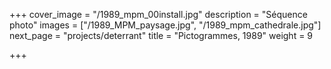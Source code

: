 +++
cover_image = "/1989_mpm_00install.jpg"
description = "Séquence photo"
images = ["/1989_MPM_paysage.jpg", "/1989_mpm_cathedrale.jpg"]
next_page = "projects/deterrant"
title = "Pictogrammes, 1989"
weight = 9

+++

